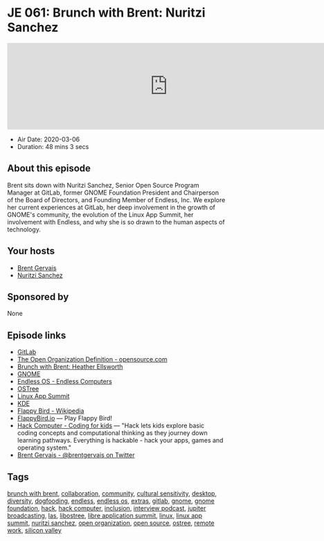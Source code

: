 # JE 061: Brunch with Brent: Nuritzi Sanchez

<iframe src="https://player.fireside.fm/v2/WTrMvATU+w_0reFhy?theme=dark" width="740" height="200" frameborder="0" scrolling="no"></iframe>

* Air Date: 2020-03-06
* Duration: 48 mins 3 secs

## About this episode

Brent sits down with Nuritzi Sanchez, Senior Open Source Program Manager at GitLab, former GNOME Foundation President and Chairperson of the Board of Directors, and Founding Member of Endless, Inc. We explore her current experiences at GitLab, her deep involvement in the growth of GNOME's community, the evolution of the Linux App Summit, her involvement with Endless, and why she is so drawn to the human aspects of technology.

## Your hosts
* [Brent Gervais](https://extras.show/hosts/brent)
* [Nuritzi Sanchez](https://extras.show/guests/nuritzi-sanchez)

## Sponsored by

None



## Episode links

  * [GitLab](https://gitlab.com/ "GitLab")
  * [The Open Organization Definition - opensource.com](https://opensource.com/open-organization/resources/open-org-definition "The Open Organization Definition - opensource.com")
  * [Brunch with Brent: Heather Ellsworth](https://extras.show/57 "Brunch with Brent: Heather Ellsworth")
  * [GNOME](https://www.gnome.org/ "GNOME")
  * [Endless OS - Endless Computers](https://endlessos.com/ "Endless OS - Endless Computers")
  * [OSTree](https://ostree.readthedocs.io "OSTree")
  * [Linux App Summit](https://linuxappsummit.org/ "Linux App Summit")
  * [KDE](https://kde.org/ "KDE")
  * [Flappy Bird - Wikipedia](https://en.wikipedia.org/wiki/Flappy_Bird "Flappy Bird - Wikipedia")
  * [FlappyBird.io](http://flappybird.io/ "FlappyBird.io") — Play Flappy Bird!
  * [Hack Computer - Coding for kids](https://www.hack-computer.com/ "Hack Computer - Coding for kids") — "Hack lets kids explore basic coding concepts and computational thinking as they journey down learning pathways. Everything is hackable - hack your apps, games and operating system."
  * [Brent Gervais - @brentgervais on Twitter](https://twitter.com/brentgervais "Brent Gervais - @brentgervais on Twitter")



## Tags

[brunch with brent](https://extras.show/tags/brunch%20with%20brent), [collaboration](https://extras.show/tags/collaboration), [community](https://extras.show/tags/community), [cultural sensitivity](https://extras.show/tags/cultural%20sensitivity), [desktop](https://extras.show/tags/desktop), [diversity](https://extras.show/tags/diversity), [dogfooding](https://extras.show/tags/dogfooding), [endless](https://extras.show/tags/endless), [endless os](https://extras.show/tags/endless%20os), [extras](https://extras.show/tags/extras), [gitlab](https://extras.show/tags/gitlab), [gnome](https://extras.show/tags/gnome), [gnome foundation](https://extras.show/tags/gnome%20foundation), [hack](https://extras.show/tags/hack), [hack computer](https://extras.show/tags/hack%20computer), [inclusion](https://extras.show/tags/inclusion), [interview podcast](https://extras.show/tags/interview%20podcast), [jupiter broadcasting](https://extras.show/tags/jupiter%20broadcasting), [las](https://extras.show/tags/las), [libostree](https://extras.show/tags/libostree), [libre application summit](https://extras.show/tags/libre%20application%20summit), [linux](https://extras.show/tags/linux), [linux app summit](https://extras.show/tags/linux%20app%20summit), [nuritzi sanchez](https://extras.show/tags/nuritzi%20sanchez), [open organization](https://extras.show/tags/open%20organization), [open source](https://extras.show/tags/open%20source), [ostree](https://extras.show/tags/ostree), [remote work](https://extras.show/tags/remote%20work), [silicon valley](https://extras.show/tags/silicon%20valley)